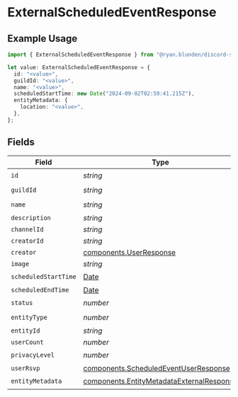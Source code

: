 # ExternalScheduledEventResponse

## Example Usage

```typescript
import { ExternalScheduledEventResponse } from "@ryan.blunden/discord-sdk/models/components";

let value: ExternalScheduledEventResponse = {
  id: "<value>",
  guildId: "<value>",
  name: "<value>",
  scheduledStartTime: new Date("2024-09-02T02:59:41.215Z"),
  entityMetadata: {
    location: "<value>",
  },
};
```

## Fields

| Field                                                                                                  | Type                                                                                                   | Required                                                                                               | Description                                                                                            |
| ------------------------------------------------------------------------------------------------------ | ------------------------------------------------------------------------------------------------------ | ------------------------------------------------------------------------------------------------------ | ------------------------------------------------------------------------------------------------------ |
| `id`                                                                                                   | *string*                                                                                               | :heavy_check_mark:                                                                                     | N/A                                                                                                    |
| `guildId`                                                                                              | *string*                                                                                               | :heavy_check_mark:                                                                                     | N/A                                                                                                    |
| `name`                                                                                                 | *string*                                                                                               | :heavy_check_mark:                                                                                     | N/A                                                                                                    |
| `description`                                                                                          | *string*                                                                                               | :heavy_minus_sign:                                                                                     | N/A                                                                                                    |
| `channelId`                                                                                            | *string*                                                                                               | :heavy_minus_sign:                                                                                     | N/A                                                                                                    |
| `creatorId`                                                                                            | *string*                                                                                               | :heavy_minus_sign:                                                                                     | N/A                                                                                                    |
| `creator`                                                                                              | [components.UserResponse](../../models/components/userresponse.md)                                     | :heavy_minus_sign:                                                                                     | N/A                                                                                                    |
| `image`                                                                                                | *string*                                                                                               | :heavy_minus_sign:                                                                                     | N/A                                                                                                    |
| `scheduledStartTime`                                                                                   | [Date](https://developer.mozilla.org/en-US/docs/Web/JavaScript/Reference/Global_Objects/Date)          | :heavy_check_mark:                                                                                     | N/A                                                                                                    |
| `scheduledEndTime`                                                                                     | [Date](https://developer.mozilla.org/en-US/docs/Web/JavaScript/Reference/Global_Objects/Date)          | :heavy_minus_sign:                                                                                     | N/A                                                                                                    |
| `status`                                                                                               | *number*                                                                                               | :heavy_check_mark:                                                                                     | N/A                                                                                                    |
| `entityType`                                                                                           | *number*                                                                                               | :heavy_check_mark:                                                                                     | N/A                                                                                                    |
| `entityId`                                                                                             | *string*                                                                                               | :heavy_minus_sign:                                                                                     | N/A                                                                                                    |
| `userCount`                                                                                            | *number*                                                                                               | :heavy_minus_sign:                                                                                     | N/A                                                                                                    |
| `privacyLevel`                                                                                         | *number*                                                                                               | :heavy_check_mark:                                                                                     | N/A                                                                                                    |
| `userRsvp`                                                                                             | [components.ScheduledEventUserResponse](../../models/components/scheduledeventuserresponse.md)         | :heavy_minus_sign:                                                                                     | N/A                                                                                                    |
| `entityMetadata`                                                                                       | [components.EntityMetadataExternalResponse](../../models/components/entitymetadataexternalresponse.md) | :heavy_check_mark:                                                                                     | N/A                                                                                                    |